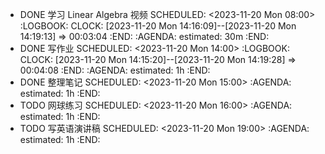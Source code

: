 - DONE 学习 Linear Algebra 视频 
  SCHEDULED: <2023-11-20 Mon 08:00>
  :LOGBOOK:
  CLOCK: [2023-11-20 Mon 14:16:09]--[2023-11-20 Mon 14:19:13] =>  00:03:04
  :END:
  :AGENDA:
  estimated: 30m
  :END:
- DONE 写作业 
  SCHEDULED: <2023-11-20 Mon 14:00>
  :LOGBOOK:
  CLOCK: [2023-11-20 Mon 14:15:20]--[2023-11-20 Mon 14:19:28] =>  00:04:08
  :END:
  :AGENDA:
  estimated: 1h
  :END:
- DONE 整理笔记
  SCHEDULED: <2023-11-20 Mon 15:00>
  :AGENDA:
  estimated: 1h
  :END:
- TODO 网球练习
  SCHEDULED: <2023-11-20 Mon 16:00>
  :AGENDA:
  estimated: 1h
  :END:
- TODO 写英语演讲稿
  SCHEDULED: <2023-11-20 Mon 19:00>
  :AGENDA:
  estimated: 1h
  :END: